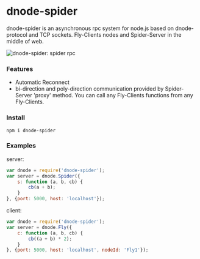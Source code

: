 # dnode-spider

dnode-spider is an asynchronous rpc system for node.js based on dnode-protocol and TCP sockets. Fly-Clients nodes and Spider-Server in the middle of web.

![dnode-spider: spider rpc](http://s17.postimg.org/5gwmy1a4v/dnode_spider.jpg)

### Features
* Automatic Reconnect
* bi-direction and poly-direction communication provided by Spider-Server 'proxy' method. You can call any Fly-Clients functions from any Fly-Clients.

### Install

```
npm i dnode-spider
```

### Examples

server:

``` js
var dnode = require('dnode-spider');
var server = dnode.Spider({
    s: function (a, b, cb) {
        cb(a + b);
    }
}, {port: 5000, host: 'localhost'});

```

client:

``` js
var dnode = require('dnode-spider');
var server = dnode.Fly({
    c: function (a, b, cb) {
        cb((a + b) * 2);
    }
}, {port: 5000, host: 'localhost', nodeId: 'Fly1'});

```
